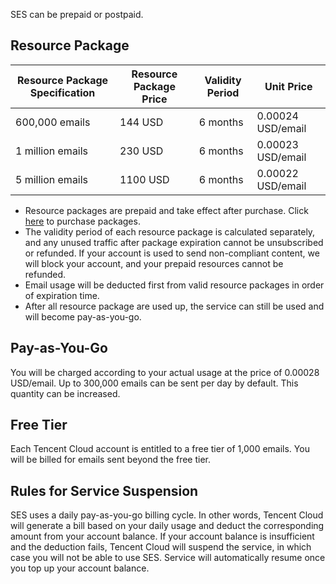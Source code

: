 SES can be prepaid or postpaid.

## Resource Package
| Resource Package Specification | Resource Package Price | Validity Period | Unit Price    |
| ----- | ----- | --- | --------- |
| 600,000 emails  | 144 USD  | 6 months | 0.00024 USD/email |
| 1 million emails | 230 USD | 6 months | 0.00023 USD/email |
| 5 million emails | 1100 USD | 6 months | 0.00022 USD/email |
- Resource packages are prepaid and take effect after purchase. Click [here](http://buy.intl.cloud.tencent.com/ses) to purchase packages.
- The validity period of each resource package is calculated separately, and any unused traffic after package expiration cannot be unsubscribed or refunded. If your account is used to send non-compliant content, we will block your account, and your prepaid resources cannot be refunded.
- Email usage will be deducted first from valid resource packages in order of expiration time.
- After all resource package are used up, the service can still be used and will become pay-as-you-go.


## Pay-as-You-Go
You will be charged according to your actual usage at the price of 0.00028 USD/email. Up to 300,000 emails can be sent per day by default. This quantity can be increased.
## Free Tier
Each Tencent Cloud account is entitled to a free tier of 1,000 emails. You will be billed for emails sent beyond the free tier.
## Rules for Service Suspension
SES uses a daily pay-as-you-go billing cycle. In other words, Tencent Cloud will generate a bill based on your daily usage and deduct the corresponding amount from your account balance. If your account balance is insufficient and the deduction fails, Tencent Cloud will suspend the service, in which case you will not be able to use SES. Service will automatically resume once you top up your account balance.


